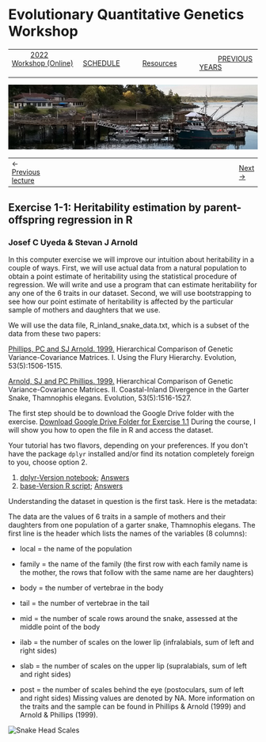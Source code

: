 
# Evolutionary Quantitative Genetics Workshop #

|        |        |        |    |
|--------|---------------------------------------------|--------------------|------------------------------------------|
| &nbsp;&nbsp;&nbsp;&nbsp;&nbsp;&nbsp;&nbsp;&nbsp;&nbsp; [2022 Workshop (Online)](/index.html) &nbsp;&nbsp;&nbsp;&nbsp;&nbsp;&nbsp;&nbsp;&nbsp;&nbsp; | &nbsp;&nbsp;&nbsp;&nbsp;&nbsp;&nbsp;&nbsp;&nbsp;&nbsp;&nbsp;&nbsp;&nbsp; [SCHEDULE](schedule.html) &nbsp;&nbsp;&nbsp;&nbsp;&nbsp;&nbsp;&nbsp;&nbsp;&nbsp; | &nbsp;&nbsp;&nbsp;&nbsp;&nbsp;&nbsp;&nbsp;&nbsp;&nbsp;&nbsp;&nbsp;&nbsp; [Resources](resources.html) &nbsp;&nbsp;&nbsp;&nbsp;&nbsp;&nbsp;&nbsp;&nbsp;&nbsp; | &nbsp;&nbsp;&nbsp;&nbsp;&nbsp;&nbsp;&nbsp;&nbsp;&nbsp; [PREVIOUS YEARS](previous.html) &nbsp;&nbsp;&nbsp;&nbsp;&nbsp;&nbsp; |


<div align="left">
<img src="/media/FHLimage2018b.jpg" alt="FHL waterfront in 2018">
</div>

<table><tr><td>&larr; <a href="lecture1-2.html">Previous lecture</a></td><td width="665">&nbsp;</td><td> <a href="lexture1-3.html">Next &rarr;</a></td></tr></table>

## Exercise 1-1: Heritability estimation by parent-offspring regression in R ##

### Josef C Uyeda & Stevan J Arnold ###

In this computer exercise we will improve our intuition about heritability in a couple of
ways. First, we will use actual data from a natural population to obtain a point estimate
of heritability using the statistical procedure of regression. We will write and use a
program that can estimate heritability for any one of the 6 traits in our dataset. Second,
we will use bootstrapping to see how our point estimate of heritability is affected by the 
particular sample of mothers and daughters that we use.

We will use the data file, R_inland_snake_data.txt, which is a subset of the data from
these two papers: 

[Phillips, PC and SJ Arnold. 1999.](https://drive.google.com/file/d/1RoXyb4GCRkV7BZZLKPxRTjR7shhFz98y/view?usp=sharing) Hierarchical Comparison of Genetic Variance-Covariance Matrices. I.
	Using the Flury Hierarchy. Evolution, 53(5):1506-1515. 
	
[Arnold, SJ and PC Phillips. 1999.](https://drive.google.com/file/d/1nr2ZnStZ0jMLwlnLyD7g_i7O5Rc8bJc1/view?usp=sharing) Hierarchical Comparison of Genetic Variance-Covariance Matrices. II.
	Coastal-Inland Divergence in the Garter Snake, Thamnophis elegans. Evolution, 53(5):1516-1527.
	
The first step should be to download the Google Drive folder with the exercise.
[Download Google Drive Folder for Exercise 1.1](https://drive.google.com/drive/folders/1-KUgSenqGok_AZcX0oSeNs2OSyMxeLku?usp=sharing)
During the course, I will show you how to open the file in R and access the dataset. 

Your tutorial has two flavors, depending on your preferences. If you don't have the package
`dplyr` installed and/or find its notation completely foreign to you, choose option 2.

1. [dplyr-Version notebook](https://drive.google.com/file/d/11PF_NYRm89-Dz2KvuUy-ALp9jPmP5UTp/view?usp=sharing); [Answers](/media/exercise_answers/Exercise-1_1-Heritability-of-snake-vertebral-numbers_vers11_answers.nb.html)
2. [base-Version R script](https://drive.google.com/file/d/1ifZUx_npsuuyfirEHgugN81bu4yd5h9V/view?usp=sharing); [Answers](/media/exercise_answers/Exercise-1_1-Heritability-of-snake-vertebral-numbers_vers10_Answers.html)

Understanding the dataset in question is the first task. Here is the metadata:

The data are the values of 6 traits in a sample of mothers and their daughters from one
population of a garter snake, Thamnophis elegans. The first line is the header which 
lists the names of the variables (8 columns):

* local = the name of the population

* family = the name of the family (the first row with each family name is the
mother, the rows that follow with the same name are her daughters)

* body = the number of vertebrae in the body

* tail = the number of vertebrae in the tail

* mid = the number of scale rows around the snake, assessed at the middle point of
the body

* ilab = the number of scales on the lower lip (infralabials, sum of left and right
sides)

* slab = the number of scales on the upper lip (supralabials, sum of left and right
sides)

* post = the number of scales behind the eye (postoculars, sum of left and right sides)
Missing values are denoted by NA. More information on the traits and the sample can 
be found in Phillips & Arnold (1999) and Arnold & Phillips (1999).

![Snake Head Scales](/media/snakeheadscales.png)


